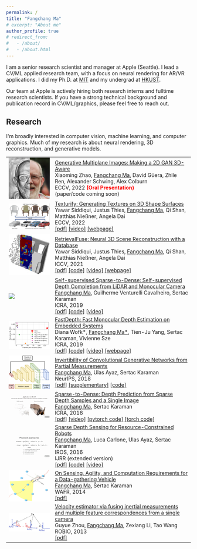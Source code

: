 ```yaml
---
permalink: /
title: "Fangchang Ma"
# excerpt: "About me"
author_profile: true
# redirect_from: 
#   - /about/
#   - /about.html
---
```




<!-- <h3>About Me</h3> -->
I am a senior research scientist and manager at Apple (Seattle). I lead a CV/ML applied research team, with a focus on neural rendering for AR/VR applications. I did my Ph.D. at <a href="https://www.mit.edu">MIT</a> and my undergrad at <a href="https://hkust.edu.hk/">HKUST</a>.

Our team at Apple is actively hiring both research interns and fulltime research scientists. If you have a strong technical background and publication record in CV/ML/graphics, please feel free to reach out. 

<h2>Research</h2>
I'm broadly interested in computer vision, machine learning, and computer graphics. Much of my research is about neural rendering, 3D reconstruction, and generative models.

<table style="border-collapse: collapse; border: none;">
  <tr style="border: none;">
    <td style="align-items:center; width: 25%; border: none;">
      <img src="images/2022-eccv-gmpi.png" style=" vertical-align:middle"/>
    </td>
    <td style="align-items:center; border: none;">
      <a href="">Generative Multiplane Images: Making a 2D GAN 3D-Aware</a>
      <br>Xiaoming Zhao, ‪<u>Fangchang Ma</u>, David Güera, Zhile Ren, Alexander Schwing, Alex Colburn
      <br> ECCV, 2022 <font color="red"><strong>(Oral Presentation)</strong></font>
      <br> (paper/code coming soon)
    </td>
  </tr>

  <tr style="border: none;">
    <td style="align-items:center; width: 25%; border: none;">
      <img src="images/2022-eccv-texturify.png" style=" vertical-align:middle"/>
    </td>
    <td style="align-items:center; border: none;">
      <a href="https://arxiv.org/abs/2204.02411">Texturify: Generating Textures on 3D Shape Surfaces</a>
      <br>Yawar Siddiqui, Justus Thies, ‪<u>Fangchang Ma</u>, ‪Qi Shan, Matthias Nießner, Angela Dai
      <br> ECCV, 2022
      <br>
      <a href="https://arxiv.org/abs/2204.02411">[pdf]</a>
      <!-- <a href="https://github.com/fangchangma/self-supervised-depth-completion">[code]</a> -->
      <a href="https://youtu.be/M5OU_fiD3Jk">[video]</a>
      <a href="https://nihalsid.github.io/texturify/">[webpage]</a>
    </td>
  </tr>

  <tr style="border: none;">
    <td style="align-items:center; width: 25%; border: none;">
      <img src="images/2021-iccv-retrievalfuse.jpg" style=" vertical-align:middle"/>
    </td>
    <td style="align-items:center; border: none;">
      <a href="https://arxiv.org/abs/2104.00024">RetrievalFuse: Neural 3D Scene Reconstruction with a Database</a>
      <br>Yawar Siddiqui, Justus Thies, ‪<u>Fangchang Ma</u>, ‪Qi Shan, Matthias Nießner, Angela Dai
      <br> ICCV, 2021
      <br>
      <a href="https://arxiv.org/abs/2104.00024">[pdf]</a>
      <a href="https://github.com/nihalsid/retrieval-fuse">[code]</a>
      <a href="https://youtu.be/HbsUU0YODqE">[video]</a>
      <a href="https://nihalsid.github.io/retrieval-fuse/">[webpage]</a>
    </td>
  </tr>

  <tr style="border: none;">
    <td style="align-items:center; width: 25%; border: none;">
      <img src="images/2019-icra-self-supervised.gif" style=" vertical-align:middle"/>
    </td>
    <td style="align-items:center; border: none;">
      <a href="https://arxiv.org/pdf/1807.00275.pdf">Self-supervised Sparse-to-Dense: Self-supervised Depth Completion from LiDAR and Monocular Camera</a>
      <br><u>Fangchang Ma</u>, Guilherme Venturelli Cavalheiro, Sertac Karaman
      <br> ICRA, 2019
      <br>
      <a href="https://arxiv.org/pdf/1807.00275.pdf">[pdf]</a>
      <a href="https://github.com/fangchangma/self-supervised-depth-completion">[code]</a>
      <a href="https://youtu.be/bGXfvF261pc">[video]</a>
    </td>
  </tr>

  <tr style="border: none;">
    <td style="align-items:center; width: 25%; border: none;">
      <img src="images/2019-icra-fastdepth.png" style=" vertical-align:middle"/>
    </td>
    <td style="align-items:center; border: none;">
      <a href="http://fastdepth.mit.edu/2019_icra_fastdepth.pdf">FastDepth: Fast Monocular Depth Estimation on Embedded Systems</a>
      <br>Diana Wofk*, <u>Fangchang Ma*</u>, Tien-Ju Yang, Sertac Karaman, Vivienne Sze
      <br> ICRA, 2019
      <br>
      <a href="http://fastdepth.mit.edu/2019_icra_fastdepth.pdf">[pdf]</a>
      <a href="https://github.com/dwofk/fast-depth">[code]</a>
      <a href="https://youtu.be/gRqrYJWyXyI">[video]</a>
      <a href="http://fastdepth.mit.edu/">[webpage]</a>
    </td>
  </tr>  

  <tr style="border: none;">
    <td style="align-items:center; width: 25%; border: none;">
      <img src="images/2018-neurips-invertibility.png" style=" vertical-align:middle"/>
    </td>
    <td style="align-items:center; border: none;">
      <a href="https://papers.nips.cc/paper/8171-invertibility-of-convolutional-generative-networks-from-partial-measurements.pdf">Invertibility of Convolutional Generative Networks from Partial Measurements</a>
      <br><u>Fangchang Ma</u>, Ulas Ayaz, Sertac Karaman
      <br> NeurIPS, 2018
      <br>
      <a href="https://papers.nips.cc/paper/8171-invertibility-of-convolutional-generative-networks-from-partial-measurements.pdf">[pdf]</a>
      <a href="https://papers.nips.cc/paper/8171-invertibility-of-convolutional-generative-networks-from-partial-measurements-supplemental.zip">[supplementary]</a>
      <a href="https://github.com/fangchangma/invert-generative-networks">[code]</a>
    </td>
  </tr>  

  <tr style="border: none;">
    <td style="align-items:center; width: 25%; border: none;">
      <img src="images/2018-icra-sparse-to-dense.gif" style=" vertical-align:middle"/>
    </td>
    <td style="align-items:center; border: none;">
      <a href="https://arxiv.org/pdf/1709.07492.pdf">Sparse-to-Dense: Depth Prediction from Sparse Depth Samples and a Single Image</a>
      <br><u>Fangchang Ma</u>, Sertac Karaman
      <br> ICRA, 2018
      <br>
      <a href="https://arxiv.org/pdf/1709.07492.pdf">[pdf]</a>
      <a href="https://youtu.be/vNIIT_M7x7Y">[video]</a>
      <a href="https://github.com/fangchangma/sparse-to-dense.pytorch">[pytorch code]</a>
      <a href="https://github.com/fangchangma/sparse-to-dense">[torch code]</a>
    </td>
  </tr>  

  <tr style="border: none;">
    <td style="align-items:center; width: 25%; border: none;">
      <img src="images/2016-iros-sparse-depth-sensing.gif" style=" vertical-align:middle"/>
    </td>
    <td style="align-items:center; border: none;">
      <a href="https://arxiv.org/pdf/1703.01398.pdf">Sparse Depth Sensing for Resource-Constrained Robots</a>
      <br><u>Fangchang Ma</u>, Luca Carlone, Ulas Ayaz, Sertac Karaman
      <br> IROS, 2016
      <br> IJRR (extended version)
      <br>
      <a href="https://arxiv.org/pdf/1703.01398.pdf">[pdf]</a>
      <a href="https://github.com/sparse-depth-sensing/sparse-depth-sensing">[code]</a>
      <a href="https://youtu.be/vE56akCGeJQ">[video]</a>
    </td>
  </tr>  

  <tr style="border: none;">
    <td style="align-items:center; width: 25%; border: none;">
      <img src="images/2014-wafr.png" style=" vertical-align:middle"/>
    </td>
    <td style="align-items:center; border: none;">
      <a href="https://arxiv.org/pdf/1704.02075.pdf">On Sensing, Agility, and Computation Requirements for a Data-gathering Vehicle</a>
      <br><u>Fangchang Ma</u>, Sertac Karaman
      <br> WAFR, 2014
      <br>
      <a href="https://arxiv.org/pdf/1704.02075.pdf">[pdf]</a>
    </td>
  </tr>  

  <tr style="border: none;">
    <td style="align-items:center; width: 25%; border: none;">
      <img src="images/2013-robio.jpg" style=" vertical-align:middle"/>
    </td>
    <td style="align-items:center; border: none;">
      <a href="https://www.researchgate.net/profile/Fangchang_Ma/publication/271548386_Velocity_estimator_via_fusing_inertial_measurements_and_multiple_feature_correspondences_from_a_single_camera/links/58be525ba6fdcc2d14eb5afd/Velocity-estimator-via-fusing-inertial-measurements-and-multiple-feature-correspondences-from-a-single-camera.pdf">Velocity estimator via fusing inertial measurements and multiple feature correspondences from a single camera</a>
      <br>Guyue Zhou, <u>Fangchang Ma</u>, Zexiang Li, Tao Wang
      <br> ROBIO, 2013
      <br>
      <a href="https://www.researchgate.net/profile/Fangchang_Ma/publication/271548386_Velocity_estimator_via_fusing_inertial_measurements_and_multiple_feature_correspondences_from_a_single_camera/links/58be525ba6fdcc2d14eb5afd/Velocity-estimator-via-fusing-inertial-measurements-and-multiple-feature-correspondences-from-a-single-camera.pdf">[pdf]</a>
    </td>
  </tr>  

</table>
